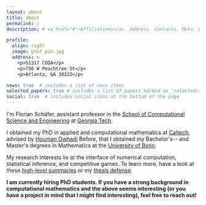 ```yaml
---
layout: about
title: about
permalink: /
description: # <a href="#">Affiliations</a>. Address. Contacts. Moto. Etc.

profile:
  align: right
  image: prof_pic.jpg
  address: >
    <p>S1317 CODA</p>
    <p>756 W Peachtree St</p>
    <p>Atlanta, GA 30332</p>

news: true  # includes a list of news items
selected_papers: true # includes a list of papers marked as "selected={true}"
social: true  # includes social icons at the bottom of the page
---
```


I'm Florian Schäfer, assistant professor in the [School of Computational Science and Engineering](https://cse.gatech.edu/) at [Georgia Tech](https://gatech.edu/).

I obtained my PhD in applied and computational mathematics at [Caltech](http://www.caltech.edu/), advised by [Houman Owhadi](http://users.cms.caltech.edu/~owhadi/index.htm)
Before, that I obtained my Bachelor's-- and Master's degrees in Mathematics at the [University of Bonn](https://www.mathematics.uni-bonn.de/).

My research interests lie at the interface of numerical computation, statistical inference, and competitive games. 
To learn more, have a look at these [high-level summaries](/projects/) or my [thesis defense](https://youtu.be/Ph1pAv92WBQ).

**I am currently hiring PhD students. If you have a strong background in computational mathematics and the above seems interesting (or you have a project in mind that I might find interesting), feel free to reach out!**